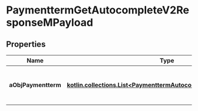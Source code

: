 
# PaymenttermGetAutocompleteV2ResponseMPayload

## Properties
Name | Type | Description | Notes
------------ | ------------- | ------------- | -------------
**aObjPaymentterm** | [**kotlin.collections.List&lt;PaymenttermAutocompleteElementResponse&gt;**](PaymenttermAutocompleteElementResponse.md) | An array of Paymentterm autocomplete element response. |  [optional]



